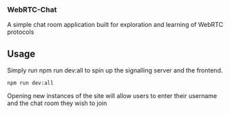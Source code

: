 ### WebRTC-Chat

A simple chat room application built for exploration and learning of WebRTC protocols

## Usage 

Simply run npm run dev:all to spin up the signalling server and the frontend.
```
npm run dev:all
````
Opening new instances of the site will allow users to enter their username and the chat room they wish to join
